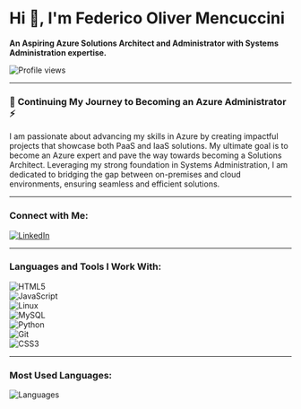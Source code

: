 # Hi 👋, I'm Federico Oliver Mencuccini  
**An Aspiring Azure Solutions Architect and Administrator with Systems Administration expertise.**  

![Profile views](https://komarev.com/ghpvc/?username=donebyfreddy)

---

### 🌱 **Continuing My Journey to Becoming an Azure Administrator ⚡**  
I am passionate about advancing my skills in Azure by creating impactful projects that showcase both PaaS and IaaS solutions. My ultimate goal is to become an Azure expert and pave the way towards becoming a Solutions Architect. Leveraging my strong foundation in Systems Administration, I am dedicated to bridging the gap between on-premises and cloud environments, ensuring seamless and efficient solutions.

---

### **Connect with Me:**  
[![LinkedIn](https://img.shields.io/badge/LinkedIn-blue?style=for-the-badge&logo=linkedin&logoColor=white)](https://www.linkedin.com/in/fomencuccini)  

---

### **Languages and Tools I Work With:**  
![HTML5](https://img.shields.io/badge/HTML5-E34F26?style=for-the-badge&logo=html5&logoColor=white)  
![JavaScript](https://img.shields.io/badge/JavaScript-F7DF1E?style=for-the-badge&logo=javascript&logoColor=black)  
![Linux](https://img.shields.io/badge/Linux-FCC624?style=for-the-badge&logo=linux&logoColor=black)  
![MySQL](https://img.shields.io/badge/MySQL-4479A1?style=for-the-badge&logo=mysql&logoColor=white)  
![Python](https://img.shields.io/badge/Python-3776AB?style=for-the-badge&logo=python&logoColor=white)  
![Git](https://img.shields.io/badge/Git-F05032?style=for-the-badge&logo=git&logoColor=white)  
![CSS3](https://img.shields.io/badge/CSS3-264de4?style=for-the-badge&logo=css3&logoColor=white)  

---

### **Most Used Languages:**  
![Languages](https://github-readme-stats.vercel.app/api/top-langs/?username=mhamzashaikh&layout=compact&theme=dark&hide=python)  
